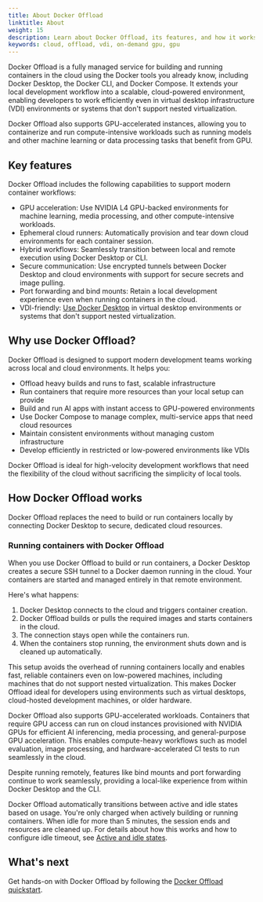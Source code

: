 ```yaml
---
title: About Docker Offload
linktitle: About
weight: 15
description: Learn about Docker Offload, its features, and how it works.
keywords: cloud, offload, vdi, on-demand gpu, gpu
---
```


Docker Offload is a fully managed service for building and running containers in
the cloud using the Docker tools you already know, including Docker Desktop, the
Docker CLI, and Docker Compose. It extends your local development workflow into a
scalable, cloud-powered environment, enabling developers to work efficiently even
in virtual desktop infrastructure (VDI) environments or systems that don't support
nested virtualization.

Docker Offload also supports GPU-accelerated instances, allowing you to
containerize and run compute-intensive workloads such as running models and
other machine learning or data processing tasks that benefit from GPU.

## Key features

Docker Offload includes the following capabilities to support modern container
workflows:

- GPU acceleration: Use NVIDIA L4 GPU-backed environments for machine learning,
  media processing, and other compute-intensive workloads.
- Ephemeral cloud runners: Automatically provision and tear down cloud
  environments for each container session.
- Hybrid workflows: Seamlessly transition between local and remote execution
  using Docker Desktop or CLI.
- Secure communication: Use encrypted tunnels between Docker Desktop and cloud
  environments with support for secure secrets and image pulling.
- Port forwarding and bind mounts: Retain a local development experience even
  when running containers in the cloud.
- VDI-friendly: [Use Docker Desktop](../desktop/setup/vm-vdi.md) in virtual desktop environments or systems that
  don't support nested virtualization.

## Why use Docker Offload?

Docker Offload is designed to support modern development teams working across
local and cloud environments. It helps you:

- Offload heavy builds and runs to fast, scalable infrastructure
- Run containers that require more resources than your local setup can provide
- Build and run AI apps with instant access to GPU-powered environments
- Use Docker Compose to manage complex, multi-service apps that need cloud
  resources
- Maintain consistent environments without managing custom infrastructure
- Develop efficiently in restricted or low-powered environments like VDIs

Docker Offload is ideal for high-velocity development workflows
that need the flexibility of the cloud without sacrificing the simplicity of
local tools.

## How Docker Offload works

Docker Offload replaces the need to build or run containers locally by connecting
Docker Desktop to secure, dedicated cloud resources.

### Running containers with Docker Offload

When you use Docker Offload to build or run containers, a Docker Desktop creates a secure
SSH tunnel to a Docker daemon running in the cloud. Your containers are started
and managed entirely in that remote environment.

Here's what happens:

1. Docker Desktop connects to the cloud and triggers container creation.
2. Docker Offload builds or pulls the required images and starts containers in the cloud.
3. The connection stays open while the containers run.
4. When the containers stop running, the environment shuts down and is cleaned
   up automatically.

This setup avoids the overhead of running containers locally and enables fast,
reliable containers even on low-powered machines, including machines that do not
support nested virtualization. This makes Docker Offload ideal for developers
using environments such as virtual desktops, cloud-hosted development machines,
or older hardware.

Docker Offload also supports GPU-accelerated workloads. Containers that require
GPU access can run on cloud instances provisioned with NVIDIA GPUs for
efficient AI inferencing, media processing, and general-purpose GPU
acceleration. This enables compute-heavy workflows such as model evaluation,
image processing, and hardware-accelerated CI tests to run seamlessly in the
cloud.

Despite running remotely, features like bind mounts and port forwarding continue
to work seamlessly, providing a local-like experience from within Docker Desktop
and the CLI.

Docker Offload automatically transitions between active and idle states based on
usage. You're only charged when actively building or running containers. When
idle for more than 5 minutes, the session ends and resources are cleaned up. For
details about how this works and how to configure idle timeout, see [Active and
idle states](configuration.md#understand-active-and-idle-states).

## What's next

Get hands-on with Docker Offload by following the [Docker Offload quickstart](/offload/quickstart/).